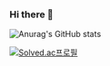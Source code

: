 ### Hi there 👋



<!--
**Jungeun-Park-kr/Jungeun-Park-kr** is a ✨ _special_ ✨ repository because its `README.md` (this file) appears on your GitHub profile.

Here are some ideas to get you started:

- 🔭 I’m currently working on ...
- 🌱 I’m currently learning ...
- 👯 I’m looking to collaborate on ...
- 🤔 I’m looking for help with ...
- 💬 Ask me about ...
- 📫 How to reach me: ...
- 😄 Pronouns: ...
- ⚡ Fun fact: ...
-->
![Anurag's GitHub stats](https://github-readme-stats.vercel.app/api?username=Jungeun-Park-kr&show_icons=true&theme=radical)


[![Solved.ac프로필](http://mazassumnida.wtf/api/v2/generate_badge?boj=pje8845)](https://solved.ac/pje8845)
